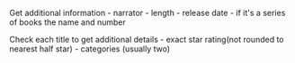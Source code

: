 Get additional information 
    - narrator
    - length
    - release date
    - if it's a series of books the name and number

Check each title to get additional details
    - exact star rating(not rounded to nearest half star)
    - categories (usually two)
